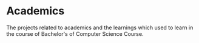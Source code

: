 # Academics
The projects related to academics and the learnings which used to learn in the course of Bachelor's of Computer Science Course.
